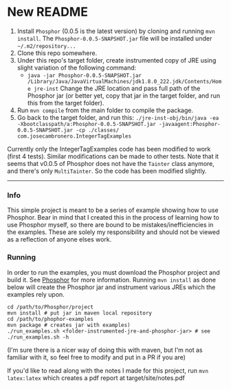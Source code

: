 # New README

1. Install `Phosphor` (0.0.5 is the latest version) by cloning and running `mvn install`. The `Phosphor-0.0.5-SNAPSHOT.jar` file will be installed under `~/.m2/repository...`
2. Clone this repo somewhere.
3. Under this repo's target folder, create instrumented copy of JRE using slight variation of the following command:
    - `java -jar Phosphor-0.0.5-SNAPSHOT.jar /Library/Java/JavaVirtualMachines/jdk1.8.0_222.jdk/Contents/Home jre-inst`
    Change the JRE location and pass full path of the Phosphor jar (or better yet, copy that jar in the target folder, and run this from the target folder).
4. Run `mvn compile` from the main folder to compile the package.
5. Go back to the target folder, and run this: `./jre-inst-obj/bin/java -ea  -Xbootclasspath/a:Phosphor-0.0.5-SNAPSHOT.jar -javaagent:Phosphor-0.0.5-SNAPSHOT.jar -cp ./classes/ com.josecambronero.IntegerTagExamples`

Currently only the IntegerTagExamples code has been modified to work (first 4 tests). Similar modifications can be made to other tests. Note that it seems that v0.0.5 of Phosphor does not have the `Tainter` class anymore, and there's only `MultiTainter`. So the code has been modified slightly.

----------

### Info
This simple project is meant to be a series of example showing how to use
Phosphor. Bear in mind that I created this in the process of learning
how to use Phosphor myself, so there are bound to be mistakes/inefficiencies in the examples.
These are solely my responsibility and should not be viewed as a reflection of anyone elses work.


### Running
In order to run the examples, you must download the Phosphor project and build it.
See [Phosphor](https://github.com/Programming-Systems-Lab/phosphor) for more information. 
Running `mvn install` as done below will create the 
Phosphor jar and instrument various JREs which the examples rely upon.

```
cd /path/to/Phosphor/project
mvn install # put jar in maven local repository
cd /path/to/phophor-examples
mvn package # creates jar with examples)
./run_examples.sh <folder-instrumented-jre-and-phosphor-jar> # see ./run_examples.sh -h
```

(I'm sure there is a nicer way of doing this with maven, but I'm not as familiar with it,
so feel free to modify and put in a PR if you are)

If you'd like to read along with the notes I made for this project, run
`mvn latex:latex` which creates a pdf report at target/site/notes.pdf